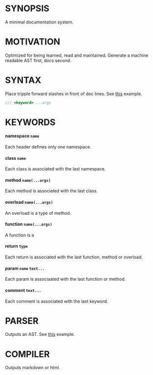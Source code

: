 # SYNOPSIS
A minimal documentation system.


# MOTIVATION
Optimized for being learned, read and maintained. Generate a
machine readable AST first, docs second.


# SYNTAX
Place tripple forward slashes in front of doc lines. See [this][0]
example.

```c++
/// <keyword> ...args
```


# KEYWORDS

#### namespace `name`
Each header defines only one namespace.

#### class `name`
Each class is associated with the last namespace.

#### method `name(...args)`
Each method is associated with the last class.

#### overload `name(...args)`
An overload is a type of method.

#### function `name(...args)`
A function is a 

#### return `type`
Each return is associated with the last function, method or overload.

#### param `name` `text...`
Each param is associaated with the last function or method.

#### comment `text...`
Each comment is associated with the last keyword.


# PARSER
Outputs an AST. See [this][1] example.


# COMPILER
Outputs markdown or html.

[0]:/test/fixtures/index.hxx
[1]:/test/fixtures/tree.json

